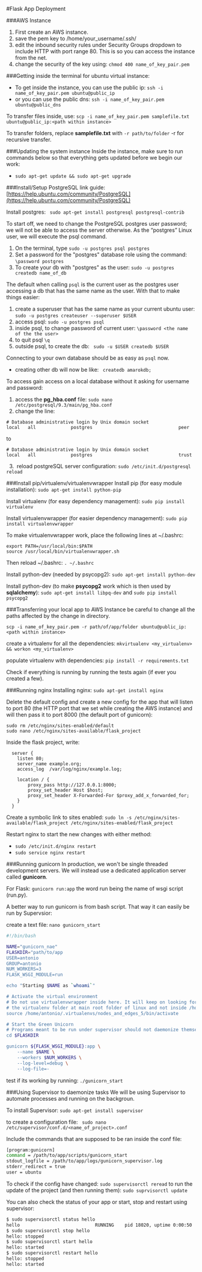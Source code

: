 #Flask App Deployment

###AWS Instance
1. First create an AWS instance.
2. save the pem key to /home/your_username/.ssh/
3. edit the inbound security rules under Security Groups dropdown to include HTTP with port range 80. This is so you can access the instance from the net.
4. change the security of the key using: ```chmod 400 name_of_key_pair.pem```

###Getting inside the terminal
for ubuntu virtual instance:
* To get inside the instance, you can use the public ip: ```ssh -i name_of_key_pair.pem ubuntu@public_ip```
* or you can use the public dns: ```ssh -i name_of_key_pair.pem ubuntu@public_dns```

To transfer files inside, use: ```scp -i name_of_key_pair.pem samplefile.txt ubuntu@public_ip:<path within instance>```

To transfer folders, replace **samplefile.txt** with ```-r path/to/folder``` -r for recursive transfer.

###Updating the system instance
Inside the instance, make sure to run commands below so that everything gets updated before we begin our work:
* ```sudo apt-get update && sudo apt-get upgrade```

###Install/Setup PostgreSQL
link guide: [https://help.ubuntu.com/community/PostgreSQL](https://help.ubuntu.com/community/PostgreSQL)

Install postgres: ``` sudo apt-get install postgresql postgresql-contrib```

To start off, we need to change the PostgreSQL postgres user password; we will not be able to access the server otherwise. As the “postgres” Linux user, we will execute the psql command.

1. On the terminal, type ```sudo -u postgres psql postgres```
2. Set a password for the "postgres" database role using the command: ```\password postgres```
3. To create your db with "postgres" as the user: ```sudo -u postgres createdb name_of_db```

The default when calling ```psql``` is the current user as the postgres user accessing a db that has the same name as the user. With that to make things easier:

1. create a superuser that has the same name as your current ubuntu user: ```sudo -u postgres createuser --superuser $USER```
2. access psql: ```sudo -u postgres psql```
3. inside psql, to change password of current user: ```\password <the name of the the user>```
4. to quit psql ```\q```
5. outside psql, to create the db: ``` sudo -u $USER createdb $USER```

Connecting to your own database should be as easy as ```psql``` now.
* creating other db will now be like: ``` createdb amarokdb;```

To access gain access on a local database without it asking for username and password:

1. access the **pg_hba.conf** file:  ```sudo nano /etc/postgresql/9.3/main/pg_hba.conf```
2. change the line:
```
# Database administrative login by Unix domain socket
local   all             postgres                                peer
```
to
```
# Database administrative login by Unix domain socket
local   all             postgres                                trust
```
&nbsp;&nbsp;3. &nbsp;reload postgreSQL server configuration: ```sudo /etc/init.d/postgresql reload```

###Install pip/virtualenv/virtualenvwrapper
Install pip (for easy module installation): ```sudo apt-get install python-pip```

Install virtualenv (for easy dependency management): ```sudo pip install virtualenv```

Install virtualenvwrapper (for easier dependency management): ```sudo pip install virtualenvwrapper```

To make virtualenvwrapper work, place the following lines at ~/.bashrc:
```
export PATH=/usr/local/bin:$PATH
source /usr/local/bin/virtualenvwrapper.sh
```
Then reload ~/.bashrc: ```. ~/.bashrc```

Install python-dev (needed by psycopg2): ```sudo apt-get install python-dev```

Install python-dev (to make **psycopg2** work which is then used by **sqlalchemy**): ```sudo apt-get install libpq-dev``` and ```sudo pip install psycopg2``` 

###Transferring your local app to AWS Instance
be careful to change all the paths affected by the change in directory.

```scp -i name_of_key_pair.pem -r path/of/app/folder ubuntu@public_ip:<path within instance>```

create a virtualenv for all the dependencies: ```mkvirtualenv <my_virtualenv> && workon <my_virtualenv>```

populate virtualenv with dependencies: ```pip install -r requirements.txt```

Check if everything is running by running the tests again (if ever you created a few).

###Running nginx
Installing nginx: ```sudo apt-get install nginx```

Delete the default config and create a new config for the app that will listen to port 80 (the HTTP port that we set while creating the AWS instance) and will then pass it to port 8000 (the default port of gunicorn):
```
sudo rm /etc/nginx/sites-enabled/default
sudo nano /etc/nginx/sites-available/flask_project
```
Inside the flask project, write:
```
  server {
    listen 80;
    server_name example.org;
    access_log  /var/log/nginx/example.log;

    location / {
        proxy_pass http://127.0.0.1:8000;
        proxy_set_header Host $host;
        proxy_set_header X-Forwarded-For $proxy_add_x_forwarded_for;
    }
  }
```
Create a symbolic link to sites enabled: ```sudo ln -s /etc/nginx/sites-available/flask_project /etc/nginx/sites-enabled/flask_project```

Restart nginx to start the new changes with either method:
* ```sudo /etc/init.d/nginx restart```
* ```sudo service nginx restart```

###Running gunicorn
In production, we won't be single threaded development servers. We will instead use a dedicated application server called **gunicorn**.

For Flask: ```gunicorn run:app``` the word run being the name of wsgi script (run.py).

A better way to run gunicorn is from bash script. That way it can easily be run by Supervsior:


create a text file: ```nano gunicorn_start```
```bash
#!/bin/bash

NAME="gunicorn_nae"                                                                     # name of the application
FLASKDIR="path/to/app                                                                   # flask project directory
USER=antonio                                                                            # the user to run as
GROUP=antonio                                                                           # the group to run as
NUM_WORKERS=3                                                                           # how many worker processes should Gunicorn spawn
FLASK_WSGI_MODULE=run                                                                   # WSGI module name

echo "Starting $NAME as `whoami`"

# Activate the virtual environment
# Do not use virtualenvwrapper inside here. It will keep on looking for\
# the virtualenv folder at main root folder of linux and not inside /home.
source /home/antonio/.virtualenvs/nodes_and_edges_5/bin/activate

# Start the Green Unicorn
# Programs meant to be run under supervisor should not daemonize themselves (do not use --daemon)
cd $FLASKDIR

gunicorn ${FLASK_WSGI_MODULE}:app \
    --name $NAME \
    --workers $NUM_WORKERS \
    --log-level=debug \
    --log-file=-
```
test if its working by running: ```./gunicorn_start```

###Using Supervisor to daemonize tasks
We will be using Supervisor to automate processes and running on the backgroun.

To install Supervisor: ```sudo apt-get install supervisor```

to create a configuration file: ``` sudo nano /etc/supervisor/conf.d/<name_of_project>.conf```

Include the commands that are supposed to be ran inside the conf file:
```bash
[program:gunicorn]
command = /path/to/app/scripts/gunicorn_start                                         ; Command to start app.
stdout_logfile = /path/to/app/logs/gunicorn_supervisor.log                            ; Where to write log. messages
stderr_redirect = true                                                                ; To also log the errors
user = ubuntu                                                                         ; User to run as.
```

To check if the config have changed: ```sudo supervisorctl reread```
to run the update of the project (and then running them): ```sudo suprvisorctl update```

You can also check the status of your app or start, stop and restart using supervisor:
```bash
$ sudo supervisorctl status hello                       
hello                            RUNNING    pid 18020, uptime 0:00:50
$ sudo supervisorctl stop hello  
hello: stopped
$ sudo supervisorctl start hello                        
hello: started
$ sudo supervisorctl restart hello 
hello: stopped
hello: started
```
